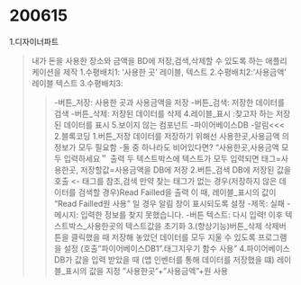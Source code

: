 # 200615
1.디자이너파트
>내가 돈을 사용한 장소와 금액을 BD에 
>저장,검색,삭제할 수 있도록 하는
>애플리케이션을 제작
>1.수평배치1: ‘사용한 곳’ 레이블, 텍스트
>2.수평배치2:’사용금액’ 레이블 텍스트
>3.수평배치3:
>>-버튼_저장: 사용한 곳과 사용금액을 저장
>>-버튼_검색: 저장한 데이터를 검색
>>-버튼_삭제: 저장된 데이터를 삭제
>4.레이블_표시
>:찾고자 하는 저장된 데이터를 표시
>5.보이지 않는 컴포넌트
>>-파이어베이스DB
>>-알림<<<
2.블록코딩
>1.버튼_저장
>데이터를 저장하기 위해선 사용한곳,사용금액
>의 정보가 모두 필요함
>-둘 중 하나라도 비어있다면?
>“사용한곳,사용금액 모두 입력하세요＂ 출력
>두 텍스트박스에 텍스트가 모두 입력되면
>태그=사용한곳, 저장할값=사용금액을
>DB에 저장
>2.버튼_검색
>DB에 저장된 값을 호출 <- 태그를 참조,검색
>만약 찾는 태그가 없는 경우(저장하지 않은
>데이터를 검색할 경우)Read Failled을 출력
>이 때, 레이블_표시의 값이 “Read Failled원 사용”
>일 경우 알림 창이 표시되도록 설정
>>-제목: 실패
>>-메시지: 입력한 정보를 찾지 못했습니다.
>>-버튼 텍스트: 다시 입력!
>이후 텍스트박스_사용한곳의 텍스트값을 초기화
>3.(향상기능)버튼_삭제
>삭제버튼을 클릭했을 때 저장해 놓았던 데이터를 모두
>지울 수 있도록 프로그램을 설정
>(호출”파이어베이스DB1”.태그지우기 함수 사용”
>4.파이어베이스DB가 값을 입력 받았을 때
>(앱 인벤터를 통해 데이터를 저장했을 떄)
>레이블_표시의 값을 지정
>”사용한곳”+”사용금액”+원 사용
